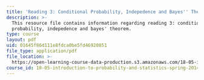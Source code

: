 ```yaml
---
title: 'Reading 3: Conditional Probability, Indepedence and Bayes'' Theorem'
description: >-
  This resource file contains information regarding reading 3: conditional
  probability, indepedence and bayes' theorem.
type: course
layout: pdf
uid: 01645f86d111e8fdca0be5fd46920851
file_type: application/pdf
file_location: >-
  https://open-learning-course-data-production.s3.amazonaws.com/18-05-introduction-to-probability-and-statistics-spring-2014/01645f86d111e8fdca0be5fd46920851_MIT18_05S14_Reading3.pdf
course_id: 18-05-introduction-to-probability-and-statistics-spring-2014
---
```

